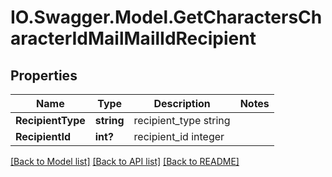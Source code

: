 # IO.Swagger.Model.GetCharactersCharacterIdMailMailIdRecipient
## Properties

Name | Type | Description | Notes
------------ | ------------- | ------------- | -------------
**RecipientType** | **string** | recipient_type string | 
**RecipientId** | **int?** | recipient_id integer | 

[[Back to Model list]](../README.md#documentation-for-models) [[Back to API list]](../README.md#documentation-for-api-endpoints) [[Back to README]](../README.md)

